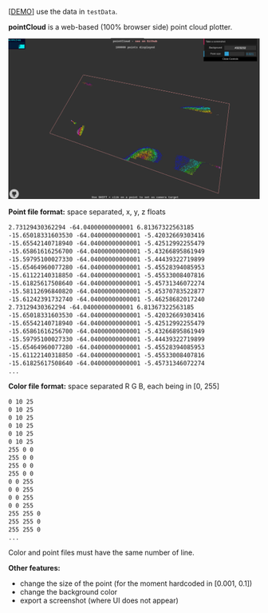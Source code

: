  [[DEMO](https://jonathanlurie.github.io/pointCloud/)] use the data in `testData`.  

**pointCloud** is a web-based (100% browser side) point cloud plotter.

![](img/screenshot.png)

**Point file format:** space separated, x, y, z floats  
```csv
2.73129430362294 -64.04000000000001 6.81367322563185
-15.65018331603530 -64.04000000000001 -5.42032669303416
-15.65542140718940 -64.04000000000001 -5.42512992255479
-15.65861616256700 -64.04000000000001 -5.43266895861949
-15.59795100027330 -64.04000000000001 -5.44439322719899
-15.65464960077280 -64.04000000000001 -5.45528394085953
-15.61122140318850 -64.04000000000001 -5.45533008407816
-15.61825617508640 -64.04000000000001 -5.45731346072274
-15.58112696840820 -64.04000000000001 -5.45370783522877
-15.61242391732740 -64.04000000000001 -5.46258682017240
2.73129430362294 -64.04000000000001 6.81367322563185
-15.65018331603530 -64.04000000000001 -5.42032669303416
-15.65542140718940 -64.04000000000001 -5.42512992255479
-15.65861616256700 -64.04000000000001 -5.43266895861949
-15.59795100027330 -64.04000000000001 -5.44439322719899
-15.65464960077280 -64.04000000000001 -5.45528394085953
-15.61122140318850 -64.04000000000001 -5.45533008407816
-15.61825617508640 -64.04000000000001 -5.45731346072274
...
```

**Color file format:** space separated R G B, each being in [0, 255]
```csv
0 10 25
0 10 25
0 10 25
0 10 25
0 10 25
0 10 25
255 0 0
255 0 0
255 0 0
255 0 0
0 0 255
0 0 255
0 0 255
0 0 255
255 255 0
255 255 0
255 255 0
...
```

Color and point files must have the same number of line.

**Other features:**  
- change the size of the point (for the moment hardcoded in [0.001, 0.1])
- change the background color
- export a screenshot (where UI does not appear)
